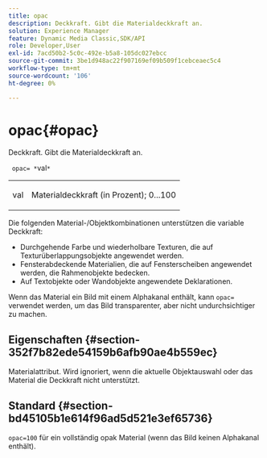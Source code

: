 ```yaml
---
title: opac
description: Deckkraft. Gibt die Materialdeckkraft an.
solution: Experience Manager
feature: Dynamic Media Classic,SDK/API
role: Developer,User
exl-id: 7acd50b2-5c0c-492e-b5a8-105dc027ebcc
source-git-commit: 3be1d948ac22f907169ef09b509f1cebceaec5c4
workflow-type: tm+mt
source-wordcount: '106'
ht-degree: 0%

---
```


# opac{#opac}

Deckkraft. Gibt die Materialdeckkraft an.

` opac= *`val`*`

<table id="simpletable_6AB8CD75F526469FBC9FEAE049792EF2"> 
 <tr class="strow"> 
  <td class="stentry"> <p> <span class="varname"> val </span> </p> </td> 
  <td class="stentry"> <p>Materialdeckkraft (in Prozent); 0...100 </p> </td> 
 </tr> 
</table>

Die folgenden Material-/Objektkombinationen unterstützen die variable Deckkraft:

* Durchgehende Farbe und wiederholbare Texturen, die auf Texturüberlappungsobjekte angewendet werden.
* Fensterabdeckende Materialien, die auf Fensterscheiben angewendet werden, die Rahmenobjekte bedecken.
* Auf Textobjekte oder Wandobjekte angewendete Deklarationen.

Wenn das Material ein Bild mit einem Alphakanal enthält, kann `opac=` verwendet werden, um das Bild transparenter, aber nicht undurchsichtiger zu machen.

## Eigenschaften {#section-352f7b82ede54159b6afb90ae4b559ec}

Materialattribut. Wird ignoriert, wenn die aktuelle Objektauswahl oder das Material die Deckkraft nicht unterstützt.

## Standard {#section-bd45105b1e614f96ad5d521e3ef65736}

`opac=100` für ein vollständig opak Material (wenn das Bild keinen Alphakanal enthält).
